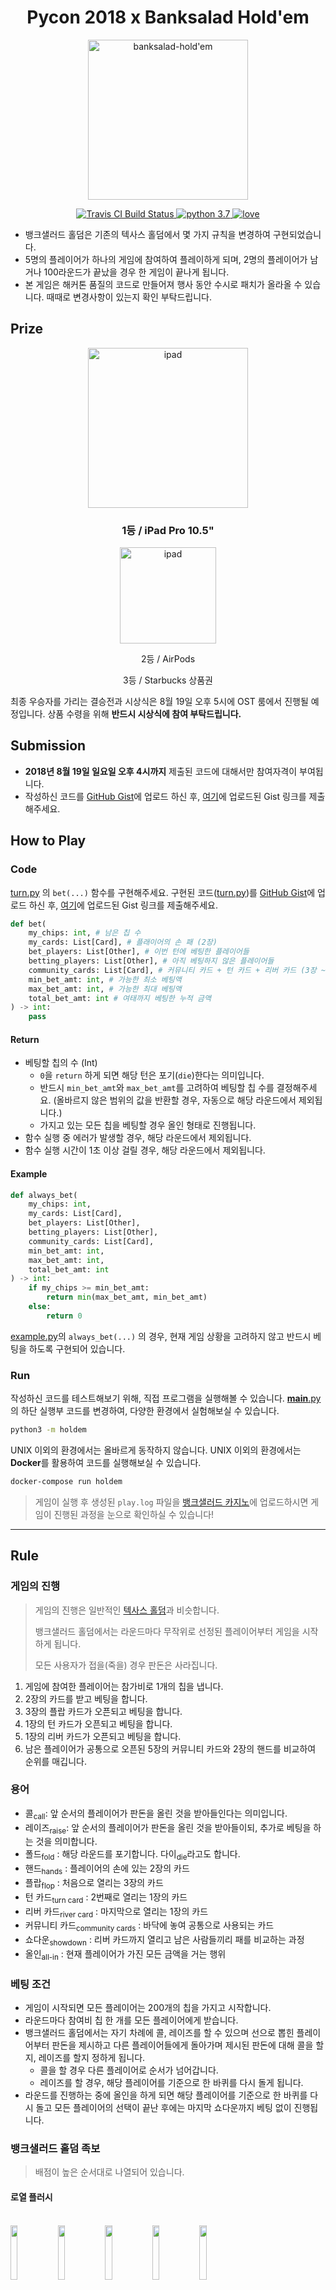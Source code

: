 <h1 align="center">Pycon 2018 x Banksalad Hold'em</h1>

<p align="center">
  <img src="./resources/banksalad-holdem.png" alt="banksalad-hold'em" width="256px" />
</p>

<p align="center">
  <a href="https://travis-ci.org/Rainist/pycon-2018-banksalad-holdem">
    <img src="https://travis-ci.org/Rainist/pycon-2018-banksalad-holdem.svg?branch=develop" alt="Travis CI Build Status" />
  </a>
  <a href="https://www.python.org/downloads/release/python-370/">
    <img src="https://img.shields.io/badge/python-3.7-blue.svg" alt="python 3.7" />
  </a>
  <a href="https://rainist.com/recruit">
    <img src="https://img.shields.io/badge/%3C%2F%3E%20with%20%E2%99%A5%20by-Rainist-blue.svg" alt="love" />
  </a>
</p>

- 뱅크샐러드 홀덤은 기존의 텍사스 홀덤에서 몇 가지 규칙을 변경하여 구현되었습니다.
- 5명의 플레이어가 하나의 게임에 참여하여 플레이하게 되며, 2명의 플레이어가 남거나 100라운드가 끝났을 경우 한 게임이 끝나게 됩니다.
- 본 게임은 해커톤 품질의 코드로 만들어져 행사 동안 수시로 패치가 올라올 수 있습니다. 때때로 변경사항이 있는지 확인 부탁드립니다.

## Prize

<p align="center">
  <img src="./resources/ipad-pro.png" alt="ipad" width="256px" />
</p>
<h3 align="center">1등 / iPad Pro 10.5"</h3>

<p align="center">
  <img src="./resources/airpods.png" alt="ipad" width="154px" />
</p>
<p align="center">2등 / AirPods</p>

<p align="center">3등 / Starbucks 상품권</p>

최종 우승자를 가리는 결승전과 시상식은 8월 19일 오후 5시에 OST 룸에서 진행될 예정입니다. 상품 수령을 위해 **반드시 시상식에 참여 부탁드립니다.**

## Submission

- **2018년 8월 19일 일요일 오후 4시까지** 제출된 코드에 대해서만 참여자격이 부여됩니다.
- 작성하신 코드를 [GitHub Gist](https://gist.github.com/)에 업로드 하신 후, [여기](https://goo.gl/forms/v4Nup2q7kgBlmmUh1)에 업로드된 Gist 링크를 제출해주세요.

## How to Play

### Code

[turn.py](holdem/turn.py) 의 `bet(...)` 함수를 구현해주세요. 구현된 코드([turn.py](holdem/turn.py))를 [GitHub Gist](https://gist.github.com/)에 업로드 하신 후, [여기](https://goo.gl/forms/v4Nup2q7kgBlmmUh1)에 업로드된 Gist 링크를 제출해주세요.

```python
def bet(
    my_chips: int, # 남은 칩 수
    my_cards: List[Card], # 플래이어의 손 패 (2장)
    bet_players: List[Other], # 이번 턴에 베팅한 플레이어들
    betting_players: List[Other], # 아직 베팅하지 않은 플레이어들
    community_cards: List[Card], # 커뮤니티 카드 + 턴 카드 + 리버 카드 (3장 ~ 5장)
    min_bet_amt: int, # 가능한 최소 베팅액
    max_bet_amt: int, # 가능한 최대 베팅액
    total_bet_amt: int # 여태까지 베팅한 누적 금액
) -> int:
    pass
```

#### Return

- 베팅할 칩의 수 (Int)
  - `0`을 `return` 하게 되면 해당 턴은 포기(`die`)한다는 의미입니다.
  - 반드시 `min_bet_amt`와 `max_bet_amt`를 고려하여 베팅할 칩 수를 결정해주세요. (올바르지 않은 범위의 값을 반환할 경우, 자동으로 해당 라운드에서 제외됩니다.)
  - 가지고 있는 모든 칩을 베팅할 경우 올인 형태로 진행됩니다.
- 함수 실행 중 에러가 발생할 경우, 해당 라운드에서 제외됩니다.
- 함수 실행 시간이 1초 이상 걸릴 경우, 해당 라운드에서 제외됩니다. 

#### Example

```python
def always_bet(
    my_chips: int,
    my_cards: List[Card],
    bet_players: List[Other],
    betting_players: List[Other],
    community_cards: List[Card],
    min_bet_amt: int,
    max_bet_amt: int,
    total_bet_amt: int
) -> int:
    if my_chips >= min_bet_amt:
        return min(max_bet_amt, min_bet_amt)
    else:
        return 0

```

[example.py](holdem/example.py)의 `always_bet(...)` 의 경우, 현재 게임 상황을 고려하지 않고 반드시 베팅을 하도록 구현되어 있습니다. 


### Run

작성하신 코드를 테스트해보기 위해, 직접 프로그램을 실행해볼 수 있습니다. [__main__.py](holdem/__main__.py)의 하단 실행부 코드를 변경하여, 다양한 환경에서 실험해보실 수 있습니다.

```bash
python3 -m holdem
```

UNIX 이외의 환경에서는 올바르게 동작하지 않습니다. UNIX 이외의 환경에서는 **Docker**를 활용하여 코드를 실행해보실 수 있습니다.

```bash
docker-compose run holdem
```

> 게임이 실행 후 생성된 `play.log` 파일을 [뱅크샐러드 카지노](https://casino.pycon2018.banksalad.com)에 업로드하시면 게임이 진행된 과정을 눈으로 확인하실 수 있습니다!

-----

## Rule

### 게임의 진행

> 게임의 진행은 일반적인 [텍사스 홀덤](https://en.wikipedia.org/wiki/Texas_hold_%27em)과 비슷합니다.
>
> 뱅크샐러드 홀덤에서는 라운드마다 무작위로 선정된 플레이어부터 게임을 시작하게 됩니다.
>
> 모든 사용자가 접을(죽을) 경우 판돈은 사라집니다.

1. 게임에 참여한 플레이어는 참가비로 1개의 칩을 냅니다.
2. 2장의 카드를 받고 베팅을 합니다.
2. 3장의 플랍 카드가 오픈되고 베팅을 합니다.
3. 1장의 턴 카드가 오픈되고 베팅을 합니다.
4. 1장의 리버 카드가 오픈되고 베팅을 합니다.
5. 남은 플레이어가 공통으로 오픈된 5장의 커뮤니티 카드와 2장의 핸드를 비교하여 순위를 매깁니다.

### 용어

- 콜<sub>call</sub>: 앞 순서의 플레이어가 판돈을 올린 것을 받아들인다는 의미입니다.
- 레이즈<sub>raise</sub>: 앞 순서의 플레이어가 판돈을 올린 것을 받아들이되, 추가로 베팅을 하는 것을 의미합니다.
- 폴드<sub>fold</sub> : 해당 라운드를 포기합니다. 다이<sub>die</sub>라고도 합니다.
- 핸드<sub>hands</sub> : 플레이어의 손에 있는 2장의 카드
- 플랍<sub>flop</sub> : 처음으로 열리는 3장의 카드
- 턴 카드<sub>turn card</sub> : 2번째로 열리는 1장의 카드
- 리버 카드<sub>river card</sub> : 마지막으로 열리는 1장의 카드
- 커뮤니티 카드<sub>community cards</sub> : 바닥에 놓여 공통으로 사용되는 카드
- 쇼다운<sub>showdown</sub> : 리버 카드까지 열리고 남은 사람들끼리 패를 비교하는 과정
- 올인<sub>all-in</sub> : 현재 플레이어가 가진 모든 금액을 거는 행위

### 베팅 조건

- 게임이 시작되면 모든 플레이어는 200개의 칩을 가지고 시작합니다.
- 라운드마다 참여비 칩 한 개를 모든 플레이어에게 받습니다.
- 뱅크샐러드 홀덤에서는 자기 차례에 콜, 레이즈를 할 수 있으며 선으로 뽑힌 플레이어부터 판돈을 제시하고 다른 플레이어들에게 돌아가며 제시된 판돈에 대해 콜을 할지, 레이즈를 할지 정하게 됩니다.
  - 콜을 할 경우 다른 플레이어로 순서가 넘어갑니다.
  - 레이즈를 할 경우, 해당 플레이어를 기준으로 한 바퀴를 다시 돌게 됩니다.
- 라운드를 진행하는 중에 올인을 하게 되면 해당 플레이어를 기준으로 한 바퀴를 다시 돌고 모든 플레이어의 선택이 끝난 후에는 마지막 쇼다운까지 베팅 없이 진행됩니다.

### 뱅크샐러드 홀덤 족보

> 배점이 높은 순서대로 나열되어 있습니다.

#### 로열 플러시

<br><img src="https://cdn.banksalad.com/pycon2018/casino/cards/h10.png" width="15%"></img><img src="https://cdn.banksalad.com/pycon2018/casino/cards/h11.png" width="15%"></img><img src="https://cdn.banksalad.com/pycon2018/casino/cards/h12.png" width="15%"></img><img src="https://cdn.banksalad.com/pycon2018/casino/cards/h13.png" width="15%"></img><img src="https://cdn.banksalad.com/pycon2018/casino/cards/h1.png" width="15%"></img>

#### 스트레이트 플러시

<br><img src="https://cdn.banksalad.com/pycon2018/casino/cards/c3.png" width="15%"></img><img src="https://cdn.banksalad.com/pycon2018/casino/cards/c4.png" width="15%"></img><img src="https://cdn.banksalad.com/pycon2018/casino/cards/c5.png" width="15%"></img><img src="https://cdn.banksalad.com/pycon2018/casino/cards/c6.png" width="15%"></img><img src="https://cdn.banksalad.com/pycon2018/casino/cards/c7.png" width="15%"></img>

#### 포카드

<br><img src="https://cdn.banksalad.com/pycon2018/casino/cards/s9.png" width="15%"></img><img src="https://cdn.banksalad.com/pycon2018/casino/cards/d9.png" width="15%"></img><img src="https://cdn.banksalad.com/pycon2018/casino/cards/h9.png" width="15%"></img><img src="https://cdn.banksalad.com/pycon2018/casino/cards/c9.png" width="15%"></img>

#### 풀하우스

<br><img src="https://cdn.banksalad.com/pycon2018/casino/cards/h2.png" width="15%"></img><img src="https://cdn.banksalad.com/pycon2018/casino/cards/s2.png" width="15%"></img><img src="https://cdn.banksalad.com/pycon2018/casino/cards/h12.png" width="15%"></img><img src="https://cdn.banksalad.com/pycon2018/casino/cards/c12.png" width="15%"></img><img src="https://cdn.banksalad.com/pycon2018/casino/cards/d12.png" width="15%"></img>

#### 플러시

<br><img src="https://cdn.banksalad.com/pycon2018/casino/cards/h2.png" width="15%"></img><img src="https://cdn.banksalad.com/pycon2018/casino/cards/h5.png" width="15%"></img><img src="https://cdn.banksalad.com/pycon2018/casino/cards/h6.png" width="15%"></img><img src="https://cdn.banksalad.com/pycon2018/casino/cards/h8.png" width="15%"></img><img src="https://cdn.banksalad.com/pycon2018/casino/cards/h11.png" width="15%"></img>

#### 스트레이트

<br><img src="https://cdn.banksalad.com/pycon2018/casino/cards/c7.png" width="15%"></img><img src="https://cdn.banksalad.com/pycon2018/casino/cards/c8.png" width="15%"></img><img src="https://cdn.banksalad.com/pycon2018/casino/cards/h9.png" width="15%"></img><img src="https://cdn.banksalad.com/pycon2018/casino/cards/s10.png" width="15%"></img><img src="https://cdn.banksalad.com/pycon2018/casino/cards/h11.png" width="15%"></img>

#### 트리플

<br><img src="https://cdn.banksalad.com/pycon2018/casino/cards/h3.png" width="15%"></img><img src="https://cdn.banksalad.com/pycon2018/casino/cards/s3.png" width="15%"></img><img src="https://cdn.banksalad.com/pycon2018/casino/cards/d3.png" width="15%"></img><br>
<img src="https://cdn.banksalad.com/pycon2018/casino/cards/d13.png" width="15%"></img><img src="https://cdn.banksalad.com/pycon2018/casino/cards/h13.png" width="15%"></img><img src="https://cdn.banksalad.com/pycon2018/casino/cards/s13.png" width="15%"></img>

#### 투 페어

<br><img src="https://cdn.banksalad.com/pycon2018/casino/cards/s11.png" width="15%"></img><img src="https://cdn.banksalad.com/pycon2018/casino/cards/h11.png" width="15%"></img>
<img src="https://cdn.banksalad.com/pycon2018/casino/cards/c5.png" width="15%"></img><img src="https://cdn.banksalad.com/pycon2018/casino/cards/s5.png" width="15%"></img><br>
<img src="https://cdn.banksalad.com/pycon2018/casino/cards/s1.png" width="15%"></img><img src="https://cdn.banksalad.com/pycon2018/casino/cards/c1.png" width="15%"></img>
<img src="https://cdn.banksalad.com/pycon2018/casino/cards/h8.png" width="15%"></img><img src="https://cdn.banksalad.com/pycon2018/casino/cards/d8.png" width="15%"></img>

#### 원 페어

<br><img src="https://cdn.banksalad.com/pycon2018/casino/cards/h10.png" width="15%"></img><img src="https://cdn.banksalad.com/pycon2018/casino/cards/s10.png" width="15%"></img><br>
<img src="https://cdn.banksalad.com/pycon2018/casino/cards/c2.png" width="15%"></img><img src="https://cdn.banksalad.com/pycon2018/casino/cards/d2.png" width="15%"></img>

#### 하이 카드

<br><img src="https://cdn.banksalad.com/pycon2018/casino/cards/c1.png" width="15%"></img><img src="https://cdn.banksalad.com/pycon2018/casino/cards/h4.png" width="15%"></img><img src="https://cdn.banksalad.com/pycon2018/casino/cards/h7.png" width="15%"></img><img src="https://cdn.banksalad.com/pycon2018/casino/cards/s9.png" width="15%"></img><img src="https://cdn.banksalad.com/pycon2018/casino/cards/h11.png" width="15%"></img>

### 같은 족보일 경우의 판단

- 로열 플러시가 두벌 이상 나왔을 경우에는 _(거의 불가능한 확률)_ **스페이드 > 다이아몬드 > 하트 > 클로버** 순으로 높은 패로 인정됩니다.
- 로열 플러시가 아닌 경우에는 패가 만들어진 카드 중 가장 높은 숫자만을 비교합니다.
- 패가 같은 플레이어가 여러 명인 경우에는 만들어진 패의 숫자를 비교합니다.
- 만들어진 패의 숫자도 경우에는 그 판은 동점이 되어 판돈은 플레이어 수로 나누어 가져갑니다.

## Any Questions?

[Issue](https://github.com/Rainist/pycon-2018-banksalad-holdem/issues)를 통해 질문을 남겨주시거나, 파이콘 뱅크샐러드 부스를 방문해주세요 😎
